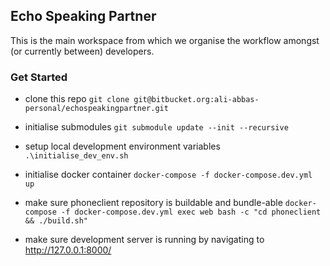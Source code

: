 ## Echo Speaking Partner
This is the main workspace from which we organise the workflow amongst (or currently between) developers.

### Get Started

* clone this repo
        `git clone git@bitbucket.org:ali-abbas-personal/echospeakingpartner.git `

* initialise submodules `git submodule update --init --recursive`

* setup local development environment variables `.\initialise_dev_env.sh`

* initialise docker container `docker-compose -f docker-compose.dev.yml up`

* make sure phoneclient repository is buildable and bundle-able `docker-compose -f docker-compose.dev.yml exec web bash -c "cd phoneclient && ./build.sh"`

* make sure development server is running by navigating to http://127.0.0.1:8000/